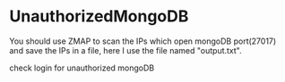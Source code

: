 # UnauthorizedMongoDB
You should use ZMAP to scan the IPs which open mongoDB port(27017) and save the IPs in a file, here I use the file named "output.txt".

check login for unauthorized mongoDB
